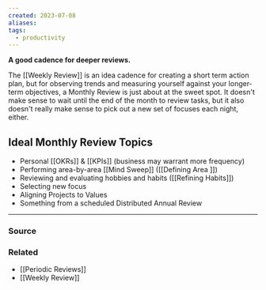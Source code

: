 ```yaml
---
created: 2023-07-08
aliases: 
tags:
  - productivity
---
```

**A good cadence for deeper reviews.**

The [[Weekly Review]] is an idea cadence for creating a short term action plan, but for observing trends and measuring yourself against your longer-term objectives, a Monthly Review is just about at the sweet spot. It doesn't make sense to wait until the end of the month to review tasks, but it also doesn't really make sense to pick out a new set of focuses each night, either.  

## Ideal Monthly Review Topics

- Personal [[OKRs]] & [[KPIs]] (business may warrant more frequency)
- Performing area-by-area [[Mind Sweep]] ([[Defining Area ]])
- Reviewing and evaluating hobbies and habits ([[Refining Habits]])
- Selecting new focus
- Aligning Projects to Values
- Something from a scheduled Distributed Annual Review

---

### Source

### Related
- [[Periodic Reviews]]
- [[Weekly Review]]